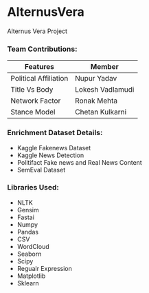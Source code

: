 # AlternusVera
Alternus Vera Project

### **Team Contributions:**

|Features  |  Member |
|-----|-----|
| Political Affiliation                         |  Nupur Yadav |  
| Title Vs Body                   |  Lokesh Vadlamudi  |  
|   Network Factor                           |  Ronak Mehta 
| Stance Model                 |  Chetan Kulkarni |  


### **Enrichment Dataset Details:**

- Kaggle Fakenews Dataset
- Kaggle News Detection
- Politifact Fake news and Real News Content
- SemEval Dataset


### **Libraries Used:**

- NLTK 
- Gensim 
- Fastai
- Numpy
- Pandas
- CSV
- WordCloud
- Seaborn
- Scipy
- Regualr Expression
- Matplotlib
- Sklearn 


